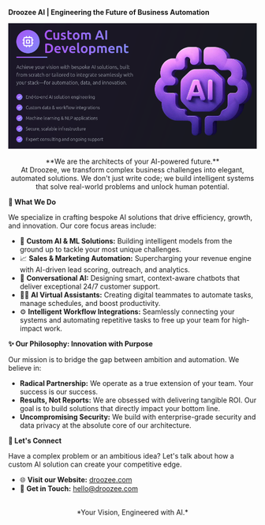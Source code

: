 **Droozee AI | Engineering the Future of Business Automation**

<p align="center">
<img src="https://github.com/Droozee-Agency/.github/raw/main/profile/images/opengraph-image.png" alt="Droozee AI Banner">
</p>

<p align="center">
**We are the architects of your AI-powered future.**
<br />
At Droozee, we transform complex business challenges into elegant, automated solutions. We don't just write code; we build intelligent systems that solve real-world problems and unlock human potential.
</p>

**🚀 What We Do**

We specialize in crafting bespoke AI solutions that drive efficiency, growth, and innovation. Our core focus areas include:

  - 🤖 **Custom AI & ML Solutions:** Building intelligent models from the ground up to tackle your most unique challenges.
  - 📈 **Sales & Marketing Automation:** Supercharging your revenue engine with AI-driven lead scoring, outreach, and analytics.
  - 💬 **Conversational AI:** Designing smart, context-aware chatbots that deliver exceptional 24/7 customer support.
  - 🧑‍💻 **AI Virtual Assistants:** Creating digital teammates to automate tasks, manage schedules, and boost productivity.
  - ⚙️ **Intelligent Workflow Integrations:** Seamlessly connecting your systems and automating repetitive tasks to free up your team for high-impact work.

**✨ Our Philosophy: Innovation with Purpose**

Our mission is to bridge the gap between ambition and automation. We believe in:

  - **Radical Partnership:** We operate as a true extension of your team. Your success is our success.
  - **Results, Not Reports:** We are obsessed with delivering tangible ROI. Our goal is to build solutions that directly impact your bottom line.
  - **Uncompromising Security:** We build with enterprise-grade security and data privacy at the absolute core of our architecture.

**🤝 Let's Connect**

Have a complex problem or an ambitious idea? Let's talk about how a custom AI solution can create your competitive edge.

  - 🌐 **Visit our Website:** [droozee.com](https://droozee.com)
  - 📧 **Get in Touch:** <hello@droozee.com>

<p align="center">
<br />
*Your Vision, Engineered with AI.*
</p>

